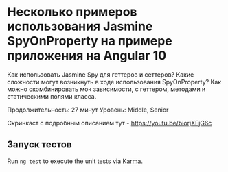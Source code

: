 # Несколько примеров использования Jasmine SpyOnProperty на примере приложения на Angular 10

Как использовать Jasmine Spy для геттеров и сеттеров? 
Какие сложности могут возникнуть в ходе использования SpyOnProperty? 
Как можно скомбинировать мок зависимости, с геттером, методами и статическими полями класса. 

Продолжительность: 27 минут
Уровень: Middle, Senior

Скринкаст с подробным описанием тут - https://youtu.be/biorjXFjG6c

## Запуск тестов

Run `ng test` to execute the unit tests via [Karma](https://karma-runner.github.io).

